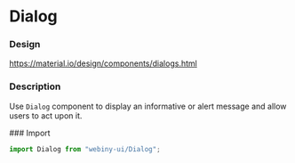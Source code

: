 # Dialog

### Design
<a href="https://material.io/design/components/dialogs.html" target="_blank">https://material.io/design/components/dialogs.html</a>

### Description
Use `Dialog` component to display an informative or alert message and allow users to act upon it.

### Import
```js
import Dialog from "webiny-ui/Dialog";
```